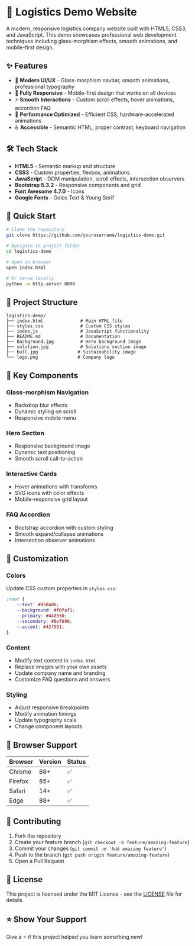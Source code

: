 # 🚚 Logistics Demo Website

A modern, responsive logistics company website built with HTML5, CSS3, and JavaScript. This demo showcases professional web development techniques including glass-morphism effects, smooth animations, and mobile-first design.

## ✨ Features

- 🎨 **Modern UI/UX** - Glass-morphism navbar, smooth animations, professional typography
- 📱 **Fully Responsive** - Mobile-first design that works on all devices
- ⚡ **Smooth Interactions** - Custom scroll effects, hover animations, accordion FAQ
- 🎯 **Performance Optimized** - Efficient CSS, hardware-accelerated animations
- ♿ **Accessible** - Semantic HTML, proper contrast, keyboard navigation

## 🛠️ Tech Stack

- **HTML5** - Semantic markup and structure
- **CSS3** - Custom properties, flexbox, animations
- **JavaScript** - DOM manipulation, scroll effects, intersection observers
- **Bootstrap 5.3.2** - Responsive components and grid
- **Font Awesome 4.7.0** - Icons
- **Google Fonts** - Golos Text & Young Serif

## 🚀 Quick Start

```bash
# Clone the repository
git clone https://github.com/yourusername/logistics-demo.git

# Navigate to project folder
cd logistics-demo

# Open in browser
open index.html

# Or serve locally
python -m http.server 8000
```

## 📁 Project Structure

```
logistics-demo/
├── index.html              # Main HTML file
├── styles.css              # Custom CSS styles
├── index.js                # JavaScript functionality
├── README.md               # Documentation
├── Background.jpg          # Hero background image
├── solution.jpg            # Solutions section image
├── bull.jpg               # Sustainability image
└── logo.png               # Company logo
```

## 🎨 Key Components

### Glass-morphism Navigation
- Backdrop blur effects
- Dynamic styling on scroll
- Responsive mobile menu

### Hero Section
- Responsive background image
- Dynamic text positioning
- Smooth scroll call-to-action

### Interactive Cards
- Hover animations with transforms
- SVG icons with color effects
- Mobile-responsive grid layout

### FAQ Accordion
- Bootstrap accordion with custom styling
- Smooth expand/collapse animations
- Intersection observer animations

## 🔧 Customization

### Colors
Update CSS custom properties in `styles.css`:
```css
:root {
    --text: #050a06;
    --background: #f0faf1;
    --primary: #44d550;
    --secondary: #8ef096;
    --accent: #42f551;
}
```

### Content
- Modify text content in `index.html`
- Replace images with your own assets
- Update company name and branding
- Customize FAQ questions and answers

### Styling
- Adjust responsive breakpoints
- Modify animation timings
- Update typography scale
- Change component layouts

## 📱 Browser Support

| Browser | Version | Status |
|---------|---------|---------|
| Chrome | 88+ | ✅ |
| Firefox | 85+ | ✅ |
| Safari | 14+ | ✅ |
| Edge | 88+ | ✅ |

## 🤝 Contributing

1. Fork the repository
2. Create your feature branch (`git checkout -b feature/amazing-feature`)
3. Commit your changes (`git commit -m 'Add amazing feature'`)
4. Push to the branch (`git push origin feature/amazing-feature`)
5. Open a Pull Request

## 📄 License

This project is licensed under the MIT License - see the [LICENSE](LICENSE) file for details.

## ⭐ Show Your Support

Give a ⭐ if this project helped you learn something new!
